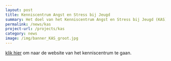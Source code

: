 ```yaml
---
layout: post
title: Kenniscentrum Angst en Stress bij Jeugd
summary: Het doel van het Kenniscentrum Angst en Stress bij Jeugd (KAS) is stress- en angstklachten bij kinderen zo vroeg mogelijk te herkennen en te verhelpen, door het verbinden van onderzoek, praktijk, zorg en onderwijs
permalink: /news/kas
project-url: /projects/kas
category: news
image: /img/banner_KAS_groot.jpg
---
```


[klik hier](https://kasleiden.nl) om naar de website van het kenniscentrum te gaan. 
